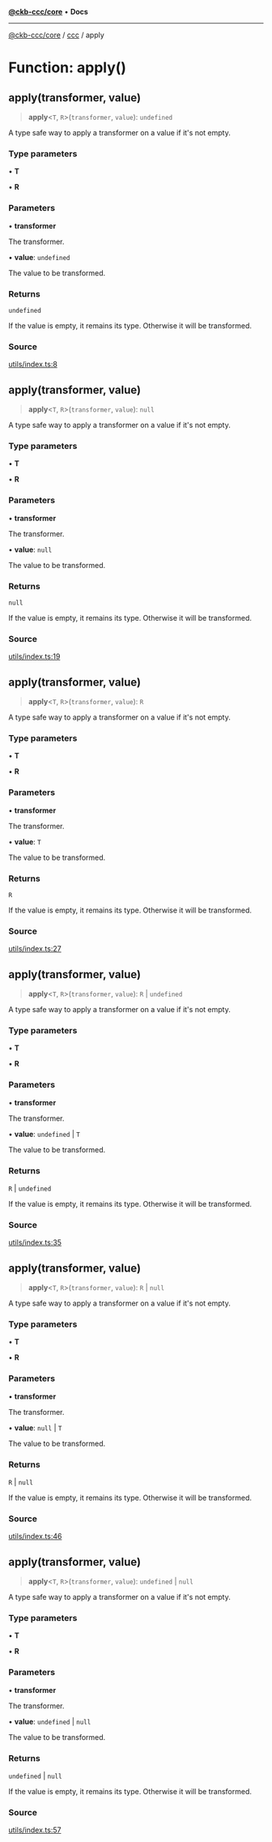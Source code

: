 [**@ckb-ccc/core**](README.md) • **Docs**

***

[@ckb-ccc/core](README.md) / [ccc](Namespace.ccc.md) / apply

# Function: apply()

## apply(transformer, value)

> **apply**\<`T`, `R`\>(`transformer`, `value`): `undefined`

A type safe way to apply a transformer on a value if it's not empty.

### Type parameters

• **T**

• **R**

### Parameters

• **transformer**

The transformer.

• **value**: `undefined`

The value to be transformed.

### Returns

`undefined`

If the value is empty, it remains its type. Otherwise it will be transformed.

### Source

[utils/index.ts:8](https://github.com/SpectreMercury/ccc/blob/df48adb02ef9cfbc211311f00ecef869462de5fa/packages/core/src/utils/index.ts#L8)

## apply(transformer, value)

> **apply**\<`T`, `R`\>(`transformer`, `value`): `null`

A type safe way to apply a transformer on a value if it's not empty.

### Type parameters

• **T**

• **R**

### Parameters

• **transformer**

The transformer.

• **value**: `null`

The value to be transformed.

### Returns

`null`

If the value is empty, it remains its type. Otherwise it will be transformed.

### Source

[utils/index.ts:19](https://github.com/SpectreMercury/ccc/blob/df48adb02ef9cfbc211311f00ecef869462de5fa/packages/core/src/utils/index.ts#L19)

## apply(transformer, value)

> **apply**\<`T`, `R`\>(`transformer`, `value`): `R`

A type safe way to apply a transformer on a value if it's not empty.

### Type parameters

• **T**

• **R**

### Parameters

• **transformer**

The transformer.

• **value**: `T`

The value to be transformed.

### Returns

`R`

If the value is empty, it remains its type. Otherwise it will be transformed.

### Source

[utils/index.ts:27](https://github.com/SpectreMercury/ccc/blob/df48adb02ef9cfbc211311f00ecef869462de5fa/packages/core/src/utils/index.ts#L27)

## apply(transformer, value)

> **apply**\<`T`, `R`\>(`transformer`, `value`): `R` \| `undefined`

A type safe way to apply a transformer on a value if it's not empty.

### Type parameters

• **T**

• **R**

### Parameters

• **transformer**

The transformer.

• **value**: `undefined` \| `T`

The value to be transformed.

### Returns

`R` \| `undefined`

If the value is empty, it remains its type. Otherwise it will be transformed.

### Source

[utils/index.ts:35](https://github.com/SpectreMercury/ccc/blob/df48adb02ef9cfbc211311f00ecef869462de5fa/packages/core/src/utils/index.ts#L35)

## apply(transformer, value)

> **apply**\<`T`, `R`\>(`transformer`, `value`): `R` \| `null`

A type safe way to apply a transformer on a value if it's not empty.

### Type parameters

• **T**

• **R**

### Parameters

• **transformer**

The transformer.

• **value**: `null` \| `T`

The value to be transformed.

### Returns

`R` \| `null`

If the value is empty, it remains its type. Otherwise it will be transformed.

### Source

[utils/index.ts:46](https://github.com/SpectreMercury/ccc/blob/df48adb02ef9cfbc211311f00ecef869462de5fa/packages/core/src/utils/index.ts#L46)

## apply(transformer, value)

> **apply**\<`T`, `R`\>(`transformer`, `value`): `undefined` \| `null`

A type safe way to apply a transformer on a value if it's not empty.

### Type parameters

• **T**

• **R**

### Parameters

• **transformer**

The transformer.

• **value**: `undefined` \| `null`

The value to be transformed.

### Returns

`undefined` \| `null`

If the value is empty, it remains its type. Otherwise it will be transformed.

### Source

[utils/index.ts:57](https://github.com/SpectreMercury/ccc/blob/df48adb02ef9cfbc211311f00ecef869462de5fa/packages/core/src/utils/index.ts#L57)
